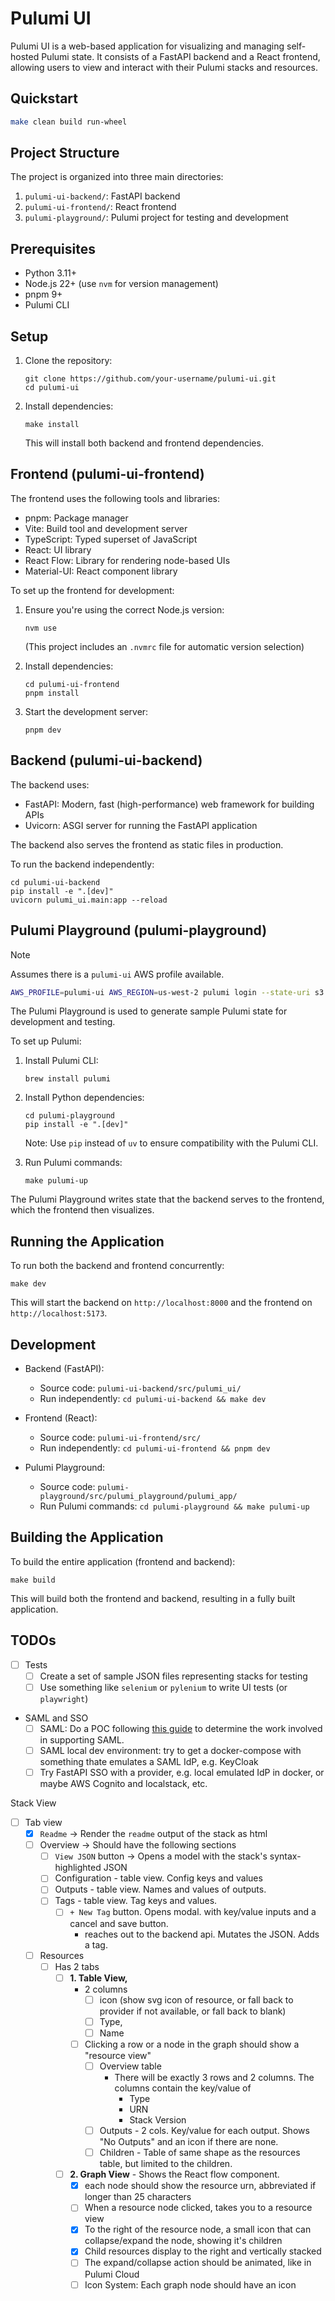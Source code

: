 # Pulumi UI

Pulumi UI is a web-based application for visualizing and managing self-hosted Pulumi state. It consists of a FastAPI backend and a React frontend, allowing users to view and interact with their Pulumi stacks and resources.

## Quickstart

```bash
make clean build run-wheel
```

## Project Structure

The project is organized into three main directories:

1. `pulumi-ui-backend/`: FastAPI backend
2. `pulumi-ui-frontend/`: React frontend
3. `pulumi-playground/`: Pulumi project for testing and development

## Prerequisites

- Python 3.11+
- Node.js 22+ (use `nvm` for version management)
- pnpm 9+
- Pulumi CLI

## Setup

1. Clone the repository:
   ```
   git clone https://github.com/your-username/pulumi-ui.git
   cd pulumi-ui
   ```

2. Install dependencies:
   ```
   make install
   ```

   This will install both backend and frontend dependencies.

## Frontend (pulumi-ui-frontend)

The frontend uses the following tools and libraries:

- pnpm: Package manager
- Vite: Build tool and development server
- TypeScript: Typed superset of JavaScript
- React: UI library
- React Flow: Library for rendering node-based UIs
- Material-UI: React component library

To set up the frontend for development:

1. Ensure you're using the correct Node.js version:
   ```
   nvm use
   ```
   (This project includes an `.nvmrc` file for automatic version selection)

2. Install dependencies:
   ```
   cd pulumi-ui-frontend
   pnpm install
   ```

3. Start the development server:
   ```
   pnpm dev
   ```

## Backend (pulumi-ui-backend)

The backend uses:

- FastAPI: Modern, fast (high-performance) web framework for building APIs
- Uvicorn: ASGI server for running the FastAPI application

The backend also serves the frontend as static files in production.

To run the backend independently:

```
cd pulumi-ui-backend
pip install -e ".[dev]"
uvicorn pulumi_ui.main:app --reload
```

## Pulumi Playground (pulumi-playground)

> [!NOTE]
> Assumes there is a `pulumi-ui` AWS profile available.

```bash
AWS_PROFILE=pulumi-ui AWS_REGION=us-west-2 pulumi login --state-uri s3://mlops-club-pulumi-state
```

The Pulumi Playground is used to generate sample Pulumi state for development and testing.

To set up Pulumi:

1. Install Pulumi CLI:
   ```
   brew install pulumi
   ```

2. Install Python dependencies:
   ```
   cd pulumi-playground
   pip install -e ".[dev]"
   ```
   Note: Use `pip` instead of `uv` to ensure compatibility with the Pulumi CLI.

3. Run Pulumi commands:
   ```
   make pulumi-up
   ```

The Pulumi Playground writes state that the backend serves to the frontend, which the frontend then visualizes.

## Running the Application

To run both the backend and frontend concurrently:

```
make dev
```

This will start the backend on `http://localhost:8000` and the frontend on `http://localhost:5173`.

## Development

- Backend (FastAPI):
  - Source code: `pulumi-ui-backend/src/pulumi_ui/`
  - Run independently: `cd pulumi-ui-backend && make dev`

- Frontend (React):
  - Source code: `pulumi-ui-frontend/src/`
  - Run independently: `cd pulumi-ui-frontend && pnpm dev`

- Pulumi Playground:
  - Source code: `pulumi-playground/src/pulumi_playground/pulumi_app/`
  - Run Pulumi commands: `cd pulumi-playground && make pulumi-up`

## Building the Application

To build the entire application (frontend and backend):

```
make build
```

This will build both the frontend and backend, resulting in a fully built application.


## TODOs

- [ ] Tests
  - [ ] Create a set of sample JSON files representing stacks for testing
  - [ ] Use something like `selenium` or `pylenium` to write UI tests (or `playwright`)

- SAML and SSO
  - [ ] SAML: Do a POC following [this guide](https://blog.purple-technology.com/how-to-build-serverless-app-with-saml-auth-via-aws-iam-identity-center/) to determine the work involved in supporting SAML.
  - [ ] SAML local dev environment: try to get a docker-compose with something thate emulates a SAML IdP, e.g. KeyCloak
  - [ ] Try FastAPI SSO with a provider, e.g. local emulated IdP in docker, or maybe AWS Cognito and localstack, etc.

Stack View
- [ ] Tab view
   - [x] `Readme` -> Render the `readme` output of the stack as html
   - [ ] Overview -> Should have the following sections
     - [ ] `View JSON` button -> Opens a model with the stack's syntax-highlighted JSON
     - [ ] Configuration - table view. Config keys and values
     - [ ] Outputs - table view. Names and values of outputs.
     - [ ] Tags - table view. Tag keys and values.
       - [ ] `+ New Tag` button. Opens modal. with key/value inputs and a cancel and save button.
         - reaches out to the backend api. Mutates the JSON. Adds a tag.
   - [ ] Resources
     - [ ] Has 2 tabs
         - [ ] **1. Table View,**
           - 2 columns
             - [ ] icon (show svg icon of resource, or fall back to provider if not available, or fall back to blank)
             - [ ] Type,
             - [ ] Name
           - [ ] Clicking a row or a node in the graph should show a "resource view"
             - [ ] Overview table
               - There will be exactly 3 rows and 2 columns. The columns contain the key/value of
                 - Type
                 - URN
                 - Stack Version
             - [ ] Outputs - 2 cols. Key/value for each output. Shows "No Outputs" and an icon if there are none.
             - [ ] Children - Table of same shape as the resources table, but limited to the children.
         - [ ] **2. Graph View** - Shows the React flow component.
            - [x] each node should show the resource urn, abbreviated if longer than 25 characters
            - [ ] When a resource node clicked, takes you to a resource view
            - [x] To the right of the resource node, a small icon that can collapse/expand the node, showing it's children
            - [x] Child resources display to the right and vertically stacked
            - [ ] The expand/collapse action should be animated, like in Pulumi Cloud
            - [ ] Icon System: Each graph node should have an icon
